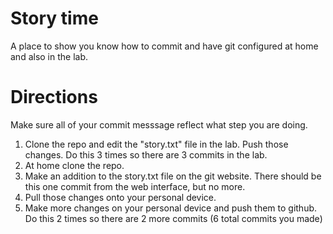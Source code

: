 # Story time

A place to show you know how to commit and have git configured at home and also in the lab.

# Directions

Make sure all of your commit messsage reflect what step you are doing.

1. Clone the repo and edit the "story.txt" file in the lab. Push those changes. Do this 3 times so there are 3 commits in the lab. 
2. At home clone the repo.
3. Make an addition to the story.txt file on the git website. There should be this one commit from the web interface, but no more.
4. Pull those changes onto your personal device.
5. Make more changes on your personal device and push them to github. Do this 2 times so there are 2 more commits (6 total commits you made)
